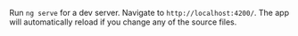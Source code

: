 Run `ng serve` for a dev server. Navigate to `http://localhost:4200/`. The app will automatically reload if you change any of the source files.

